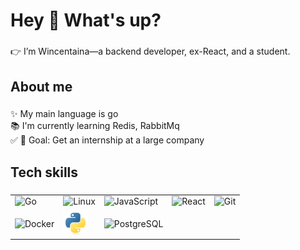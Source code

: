 <h1 align="left">Hey 👋 What's up?</h1>

###

<p align="left">👉 I’m Wincentaina—a backend developer, ex-React, and a student.</p>

###

<h2 align="left">About me</h2>

###

<p align="left">✨ My main language is go<br>📚 I'm currently learning Redis, RabbitMq<br>✅ 🎯 Goal: Get an internship at a large company</p>

###

<h2 align="left">Tech skills</h2>

###

<table>
  <tr>
    <td><img src="https://cdn.jsdelivr.net/gh/devicons/devicon/icons/go/go-original.svg" width="40" alt="Go" /></td>
    <td><img src="https://cdn.jsdelivr.net/gh/devicons/devicon/icons/linux/linux-original.svg" width="40" alt="Linux" /></td>
    <td><img src="https://cdn.jsdelivr.net/gh/devicons/devicon/icons/javascript/javascript-original.svg" width="40" alt="JavaScript" /></td>
    <td><img src="https://cdn.jsdelivr.net/gh/devicons/devicon/icons/react/react-original.svg" width="40" alt="React" /></td>
    <td><img src="https://cdn.jsdelivr.net/gh/devicons/devicon/icons/git/git-original.svg" width="40" alt="Git" /></td>
  </tr>
  <tr>
    <td><img src="https://cdn.jsdelivr.net/gh/devicons/devicon/icons/docker/docker-original.svg" width="40" alt="Docker" /></td>
    <td><img src="https://raw.githubusercontent.com/devicons/devicon/master/icons/python/python-original.svg" width="40" alt="Python" /></td>
    <td><img src="https://cdn.jsdelivr.net/gh/devicons/devicon/icons/postgresql/postgresql-original.svg" width="40" alt="PostgreSQL" /></td>
    
  </tr>
</table>

###

